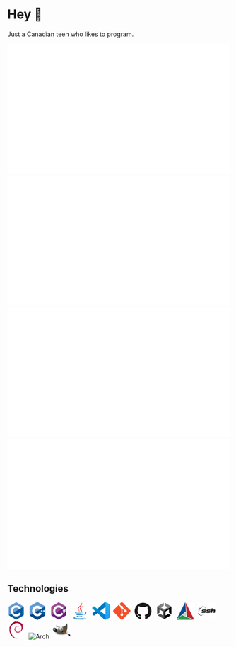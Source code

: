 # Hey 👋
Just a Canadian teen who likes to program.

![](https://raw.githubusercontent.com/zylve/github-stats/master/generated/overview.svg#gh-dark-mode-only)
![](https://raw.githubusercontent.com/zylve/github-stats/master/generated/overview.svg#gh-light-mode-only)
![](https://raw.githubusercontent.com/zylve/github-stats/master/generated/languages.svg#gh-dark-mode-only)
![](https://raw.githubusercontent.com/zylve/github-stats/master/generated/languages.svg#gh-light-mode-only)
## Technologies
<div>
    <img src=https://github.com/devicons/devicon/blob/master/icons/c/c-original.svg title="C" alt="C" width="40" height="40"/>&nbsp;
    <img src=https://github.com/devicons/devicon/blob/master/icons/cplusplus/cplusplus-original.svg title="C++" alt="C++" width="40" height="40"/>&nbsp;
    <img src=https://github.com/devicons/devicon/blob/master/icons/csharp/csharp-original.svg title="C#" alt="C#" width="40" height="40"/>&nbsp;
    <img src=https://github.com/devicons/devicon/blob/master/icons/java/java-original.svg title="Java" alt="Java" width="40" height="40"/>&nbsp;
    <img src=https://github.com/devicons/devicon/blob/master/icons/vscode/vscode-original.svg title="VS code" alt="VS code" width="40" height="40"/>&nbsp;
    <img src=https://github.com/devicons/devicon/blob/master/icons/git/git-original.svg title="Git" alt="Git" width="40" height="40"/>&nbsp;
    <img src=https://github.com/devicons/devicon/blob/master/icons/github/github-original.svg title="Github" alt="Github" width="40" height="40"/>&nbsp;
    <img src=https://github.com/devicons/devicon/blob/master/icons/unity/unity-original.svg title="Unity" alt="Unity" width="40" height="40"/>&nbsp;
    <img src=https://github.com/devicons/devicon/blob/master/icons/cmake/cmake-original.svg title="Cmake" alt="Cmake" width="40" height="40"/>&nbsp;
    <img src=https://github.com/devicons/devicon/blob/master/icons/ssh/ssh-original-wordmark.svg title="ssh" alt="ssh" width="40" height="40"/>&nbsp;
    <img src=https://github.com/devicons/devicon/blob/master/icons/debian/debian-original.svg title="Debian" alt="Debian" width="40" height="40"/>&nbsp;
    <img src=https://upload.wikimedia.org/wikipedia/commons/a/a5/Archlinux-icon-crystal-64.svg title="Arch" alt="Arch" width="40" height="40"/>&nbsp;
    <img src=https://github.com/devicons/devicon/blob/master/icons/gimp/gimp-original.svg title="GIMP" alt="GIMP" width="40" height="40"/>&nbsp;
</div>
<!--
**Zylve/Zylve** is a ✨ _special_ ✨ repository because its `README.md` (this file) appears on your GitHub profile.

Here are some ideas to get you started:

- 🔭 I’m currently working on ...
- 🌱 I’m currently learning ...
- 👯 I’m looking to collaborate on ...
- 🤔 I’m looking for help with ...
- 💬 Ask me about ...
- 📫 How to reach me: ...
- 😄 Pronouns: ...
- ⚡ Fun fact: ...
-->
